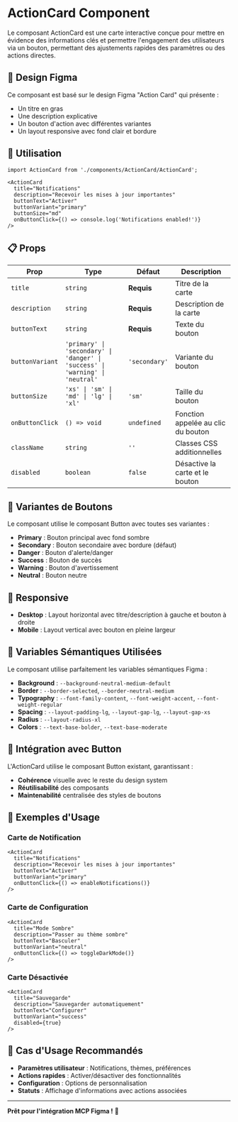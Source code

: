 # ActionCard Component

Le composant ActionCard est une carte interactive conçue pour mettre en évidence des informations clés et permettre l'engagement des utilisateurs via un bouton, permettant des ajustements rapides des paramètres ou des actions directes.

## 🎨 **Design Figma**

Ce composant est basé sur le design Figma "Action Card" qui présente :
- Un titre en gras
- Une description explicative
- Un bouton d'action avec différentes variantes
- Un layout responsive avec fond clair et bordure

## 🚀 **Utilisation**

```tsx
import ActionCard from './components/ActionCard/ActionCard';

<ActionCard
  title="Notifications"
  description="Recevoir les mises à jour importantes"
  buttonText="Activer"
  buttonVariant="primary"
  buttonSize="md"
  onButtonClick={() => console.log('Notifications enabled!')}
/>
```

## 📋 **Props**

| Prop | Type | Défaut | Description |
|------|------|---------|-------------|
| `title` | `string` | **Requis** | Titre de la carte |
| `description` | `string` | **Requis** | Description de la carte |
| `buttonText` | `string` | **Requis** | Texte du bouton |
| `buttonVariant` | `'primary' \| 'secondary' \| 'danger' \| 'success' \| 'warning' \| 'neutral'` | `'secondary'` | Variante du bouton |
| `buttonSize` | `'xs' \| 'sm' \| 'md' \| 'lg' \| 'xl'` | `'sm'` | Taille du bouton |
| `onButtonClick` | `() => void` | `undefined` | Fonction appelée au clic du bouton |
| `className` | `string` | `''` | Classes CSS additionnelles |
| `disabled` | `boolean` | `false` | Désactive la carte et le bouton |

## 🎯 **Variantes de Boutons**

Le composant utilise le composant Button avec toutes ses variantes :
- **Primary** : Bouton principal avec fond sombre
- **Secondary** : Bouton secondaire avec bordure (défaut)
- **Danger** : Bouton d'alerte/danger
- **Success** : Bouton de succès
- **Warning** : Bouton d'avertissement
- **Neutral** : Bouton neutre

## 📱 **Responsive**

- **Desktop** : Layout horizontal avec titre/description à gauche et bouton à droite
- **Mobile** : Layout vertical avec bouton en pleine largeur

## 🎨 **Variables Sémantiques Utilisées**

Le composant utilise parfaitement les variables sémantiques Figma :

- **Background** : `--background-neutral-medium-default`
- **Border** : `--border-selected`, `--border-neutral-medium`
- **Typography** : `--font-family-content`, `--font-weight-accent`, `--font-weight-regular`
- **Spacing** : `--layout-padding-lg`, `--layout-gap-lg`, `--layout-gap-xs`
- **Radius** : `--layout-radius-xl`
- **Colors** : `--text-base-bolder`, `--text-base-moderate`

## 🔗 **Intégration avec Button**

L'ActionCard utilise le composant Button existant, garantissant :
- **Cohérence** visuelle avec le reste du design system
- **Réutilisabilité** des composants
- **Maintenabilité** centralisée des styles de boutons

## 📝 **Exemples d'Usage**

### Carte de Notification
```tsx
<ActionCard
  title="Notifications"
  description="Recevoir les mises à jour importantes"
  buttonText="Activer"
  buttonVariant="primary"
  onButtonClick={() => enableNotifications()}
/>
```

### Carte de Configuration
```tsx
<ActionCard
  title="Mode Sombre"
  description="Passer au thème sombre"
  buttonText="Basculer"
  buttonVariant="neutral"
  onButtonClick={() => toggleDarkMode()}
/>
```

### Carte Désactivée
```tsx
<ActionCard
  title="Sauvegarde"
  description="Sauvegarder automatiquement"
  buttonText="Configurer"
  buttonVariant="success"
  disabled={true}
/>
```

## 🎯 **Cas d'Usage Recommandés**

- **Paramètres utilisateur** : Notifications, thèmes, préférences
- **Actions rapides** : Activer/désactiver des fonctionnalités
- **Configuration** : Options de personnalisation
- **Statuts** : Affichage d'informations avec actions associées

---

**Prêt pour l'intégration MCP Figma !** 🚀
